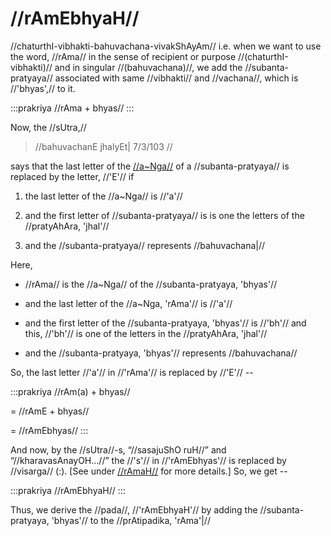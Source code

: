 # //rAmEbhyaH//

//chaturthI-vibhakti-bahuvachana-vivakShAyAm// i.e. when we want to use
the word, //rAma// in the sense of recipient or purpose
//(chaturthI-vibhakti)// and in singular //(bahuvachana)//, we add the
//subanta-pratyaya// associated with same //vibhakti// and //vachana//,
which is //'bhyas',// to it.

:::prakriya
//rAma + bhyas//
:::

Now, the //sUtra,//

> //bahuvachanE jhalyEt| 7/3/103 //

says that the last letter of the
[//a~Nga//](#/lsk/subanta/general/angam) of a
//subanta-pratyaya// is replaced by the letter, //'E'// if

1. the last letter of the //a~Nga// is //'a'//

2. and the first letter of //subanta-pratyaya// is is one the letters
   of the //pratyAhAra, 'jhal'//

3. and the //subanta-pratyaya// represents //bahuvachana|//

Here,

- //rAma// is the //a~Nga// of the //subanta-pratyaya, 'bhyas'//

- and the last letter of the //a~Nga, 'rAma'// is //'a'//

- and the first letter of the //subanta-pratyaya, 'bhyas'// is
  //'bh'// and this, //'bh'// is one of the letters in the
  //pratyAhAra, 'jhal'//

- and the //subanta-pratyaya, 'bhyas'// represents //bahuvachana//

So, the last letter //'a'// in //'rAma'// is replaced by //'E'// --

:::prakriya
//rAm(a) + bhyas//

= //rAmE + bhyas//

= //rAmEbhyas//
:::

And now, by the //sUtra//-s, “//sasajuShO ruH//” and
“//kharavasAnayOH...//” the //'s'// in //'rAmEbhyas'// is replaced by
//visarga// (:). \[See under
[//rAmaH//](#/lsk/subanta/raama-sabdah/raama-1-1) for more
details.] So, we get --

:::prakriya
//rAmEbhyaH//
:::

Thus, we derive the //pada//, //'rAmEbhyaH'// by adding the
//subanta-pratyaya, 'bhyas'// to the //prAtipadika, 'rAma'|//
